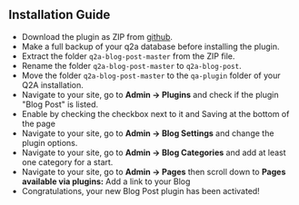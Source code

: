 ## Installation Guide

- Download the plugin as ZIP from [github](https://github.com/JacksiroKe/q2a-blog-post).
- Make a full backup of your q2a database before installing the plugin.
- Extract the folder ``q2a-blog-post-master`` from the ZIP file.
- Rename the folder ``q2a-blog-post-master`` to ``q2a-blog-post``.
- Move the folder ``q2a-blog-post-master`` to the ``qa-plugin`` folder of your Q2A installation.
- Navigate to your site, go to **Admin -> Plugins** and check if the plugin "Blog Post" is listed.
- Enable by checking the checkbox next to it and Saving at the bottom of the page
- Navigate to your site, go to **Admin -> Blog Settings** and change the plugin options.
- Navigate to your site, go to **Admin -> Blog Categories** and add at least one category for a start.
- Navigate to your site, go to **Admin -> Pages** then scroll down to **Pages available via plugins:** Add a link to your Blog
- Congratulations, your new Blog Post plugin has been activated!
